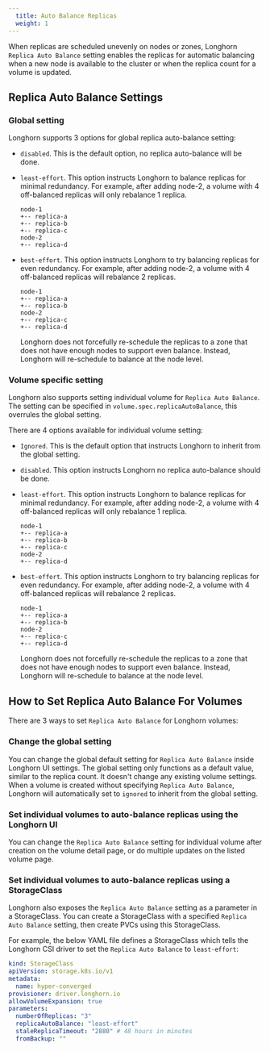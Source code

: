 ```yaml
---
  title: Auto Balance Replicas
  weight: 1
---
```


When replicas are scheduled unevenly on nodes or zones, Longhorn `Replica Auto Balance` setting enables the replicas for automatic balancing when a new node is available to the cluster or when the replica count for a volume is updated.

## Replica Auto Balance Settings

### Global setting
Longhorn supports 3 options for global replica auto-balance setting:

- `disabled`. This is the default option, no replica auto-balance will be done.

- `least-effort`. This option instructs Longhorn to balance replicas for minimal redundancy.
  For example, after adding node-2, a volume with 4 off-balanced replicas will only rebalance 1 replica.
    ```
    node-1
    +-- replica-a
    +-- replica-b
    +-- replica-c
    node-2
    +-- replica-d
    ```

- `best-effort`. This option instructs Longhorn to try balancing replicas for even redundancy.
  For example, after adding node-2, a volume with 4 off-balanced replicas will rebalance 2 replicas.
    ```
    node-1
    +-- replica-a
    +-- replica-b
    node-2
    +-- replica-c
    +-- replica-d
    ```
  Longhorn does not forcefully re-schedule the replicas to a zone that does not have enough nodes
  to support even balance. Instead, Longhorn will re-schedule to balance at the node level.

### Volume specific setting
Longhorn also supports setting individual volume for `Replica Auto Balance`. The setting can be specified in `volume.spec.replicaAutoBalance`, this overrules the global setting.

There are 4 options available for individual volume setting:

- `Ignored`. This is the default option that instructs Longhorn to inherit from the global setting.

- `disabled`. This option instructs Longhorn no replica auto-balance should be done.

- `least-effort`. This option instructs Longhorn to balance replicas for minimal redundancy.
  For example, after adding node-2, a volume with 4 off-balanced replicas will only rebalance 1 replica.
    ```
    node-1
    +-- replica-a
    +-- replica-b
    +-- replica-c
    node-2
    +-- replica-d
    ```

- `best-effort`. This option instructs Longhorn to try balancing replicas for even redundancy.
  For example, after adding node-2, a volume with 4 off-balanced replicas will rebalance 2 replicas.
    ```
    node-1
    +-- replica-a
    +-- replica-b
    node-2
    +-- replica-c
    +-- replica-d
    ```
  Longhorn does not forcefully re-schedule the replicas to a zone that does not have enough nodes
  to support even balance. Instead, Longhorn will re-schedule to balance at the node level.


## How to Set Replica Auto Balance For Volumes

There are 3 ways to set `Replica Auto Balance` for Longhorn volumes:

### Change the global setting

You can change the global default setting for `Replica Auto Balance` inside Longhorn UI settings.
The global setting only functions as a default value, similar to the replica count.
It doesn't change any existing volume settings.
When a volume is created without specifying `Replica Auto Balance`, Longhorn will automatically set to `ignored` to inherit from the global setting.

### Set individual volumes to auto-balance replicas using the Longhorn UI

You can change the `Replica Auto Balance` setting for individual volume after creation on the volume detail page, or do multiple updates on the listed volume page.

### Set individual volumes to auto-balance replicas using a StorageClass
Longhorn also exposes the `Replica Auto Balance` setting as a parameter in a StorageClass.
You can create a StorageClass with a specified `Replica Auto Balance` setting, then create PVCs using this StorageClass.

For example, the below YAML file defines a StorageClass which tells the Longhorn CSI driver to set the `Replica Auto Balance` to `least-effort`:

```yaml
kind: StorageClass
apiVersion: storage.k8s.io/v1
metadata:
  name: hyper-converged
provisioner: driver.longhorn.io
allowVolumeExpansion: true
parameters:
  numberOfReplicas: "3"
  replicaAutoBalance: "least-effort"
  staleReplicaTimeout: "2880" # 48 hours in minutes
  fromBackup: ""
```
